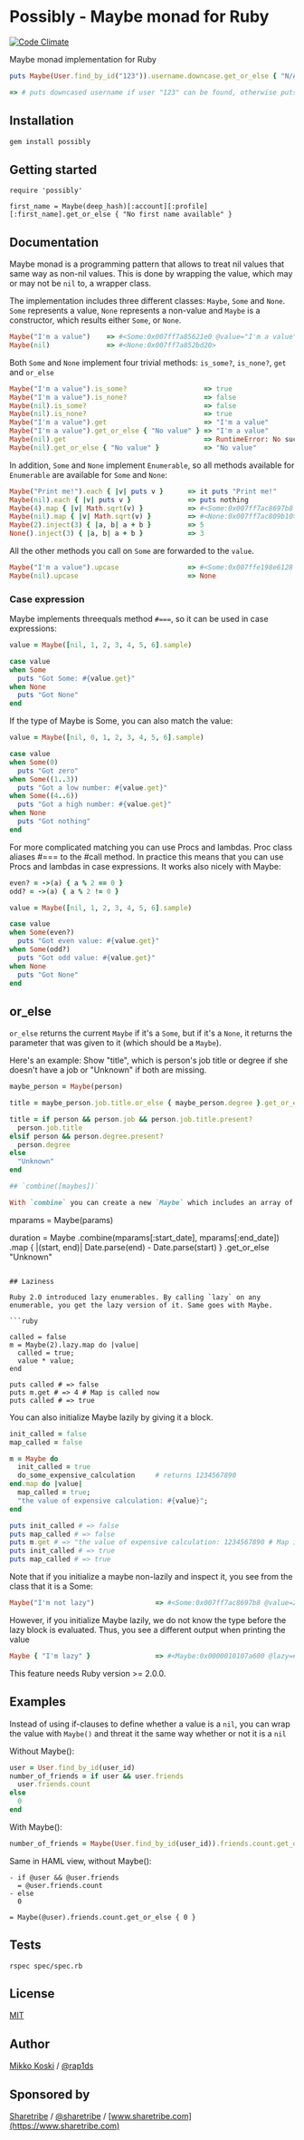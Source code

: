 # Possibly - Maybe monad for Ruby

[![Code Climate](https://codeclimate.com/github/rap1ds/ruby-possibly/badges/gpa.svg)](https://codeclimate.com/github/rap1ds/ruby-possibly)

Maybe monad implementation for Ruby

```ruby
puts Maybe(User.find_by_id("123")).username.downcase.get_or_else { "N/A" }

=> # puts downcased username if user "123" can be found, otherwise puts "N/A"
```

## Installation

```ruby
gem install possibly
```

## Getting started

```
require 'possibly'

first_name = Maybe(deep_hash)[:account][:profile][:first_name].get_or_else { "No first name available" }
```

## Documentation

Maybe monad is a programming pattern that allows to treat nil values that same way as non-nil values. This is done by wrapping the value, which may or may not be `nil` to, a wrapper class.

The implementation includes three different classes: `Maybe`, `Some` and `None`. `Some` represents a value, `None` represents a non-value and `Maybe` is a constructor, which results either `Some`, or `None`.

```ruby
Maybe("I'm a value")    => #<Some:0x007ff7a85621e0 @value="I'm a value">
Maybe(nil)              => #<None:0x007ff7a852bd20>
```

Both `Some` and `None` implement four trivial methods: `is_some?`, `is_none?`, `get` and `or_else`

```ruby
Maybe("I'm a value").is_some?                   => true
Maybe("I'm a value").is_none?                   => false
Maybe(nil).is_some?                             => false
Maybe(nil).is_none?                             => true
Maybe("I'm a value").get                        => "I'm a value"
Maybe("I'm a value").get_or_else { "No value" } => "I'm a value"
Maybe(nil).get                                  => RuntimeError: No such element
Maybe(nil).get_or_else { "No value" }           => "No value"
```

In addition, `Some` and `None` implement `Enumerable`, so all methods available for `Enumerable` are available for `Some` and `None`:

```ruby
Maybe("Print me!").each { |v| puts v }      => it puts "Print me!"
Maybe(nil).each { |v| puts v }              => puts nothing
Maybe(4).map { |v| Math.sqrt(v) }           => #<Some:0x007ff7ac8697b8 @value=2.0>
Maybe(nil).map { |v| Math.sqrt(v) }         => #<None:0x007ff7ac809b10>
Maybe(2).inject(3) { |a, b| a + b }         => 5
None().inject(3) { |a, b| a + b }           => 3
```

All the other methods you call on `Some` are forwarded to the `value`.

```ruby
Maybe("I'm a value").upcase                 => #<Some:0x007ffe198e6128 @value="I'M A VALUE">
Maybe(nil).upcase                           => None
```

### Case expression

Maybe implements threequals method `#===`, so it can be used in case expressions:

```ruby
value = Maybe([nil, 1, 2, 3, 4, 5, 6].sample)

case value
when Some
  puts "Got Some: #{value.get}"
when None
  puts "Got None"
end
```

If the type of Maybe is Some, you can also match the value:

```ruby
value = Maybe([nil, 0, 1, 2, 3, 4, 5, 6].sample)

case value
when Some(0)
  puts "Got zero"
when Some((1..3))
  puts "Got a low number: #{value.get}"
when Some((4..6))
  puts "Got a high number: #{value.get}"
when None
  puts "Got nothing"
end
```

For more complicated matching you can use Procs and lambdas. Proc class aliases #=== to the #call method. In practice this means that you can use Procs and lambdas in case expressions. It works also nicely with Maybe:

```ruby
even? = ->(a) { a % 2 == 0 }
odd? = ->(a) { a % 2 != 0 }

value = Maybe([nil, 1, 2, 3, 4, 5, 6].sample)

case value
when Some(even?)
  puts "Got even value: #{value.get}"
when Some(odd?)
  puts "Got odd value: #{value.get}"
when None
  puts "Got None"
end
```

## or_else

`or_else` returns the current `Maybe` if it's a `Some`, but if it's a `None`, it returns the parameter that was given to it (which should be a `Maybe`).

Here's an example: Show "title", which is person's job title or degree if she doesn't have a job or "Unknown" if both are missing.

```ruby
maybe_person = Maybe(person)

title = maybe_person.job.title.or_else { maybe_person.degree }.get_or_else { "Unknown" }

title = if person && person.job && person.job.title.present?
  person.job.title
elsif person && person.degree.present?
  person.degree
else
  "Unknown"
end

## `combine([maybes])`

With `combine` you can create a new `Maybe` which includes an array of values from combined `Maybe`s. If any of the combined `Maybe`s is a `None`, a `None` will be returned.

```
mparams = Maybe(params)

duration = Maybe
  .combine(mparams[:start_date], mparams[:end_date])
  .map { |(start, end)| Date.parse(end) - Date.parse(start) }
  .get_or_else "Unknown"
```

## Laziness

Ruby 2.0 introduced lazy enumerables. By calling `lazy` on any enumerable, you get the lazy version of it. Same goes with Maybe.

```ruby

called = false
m = Maybe(2).lazy.map do |value|
  called = true;
  value * value;
end

puts called # => false
puts m.get # => 4 # Map is called now
puts called # => true
```

You can also initialize Maybe lazily by giving it a block.

```ruby
init_called = false
map_called = false

m = Maybe do
  init_called = true
  do_some_expensive_calculation     # returns 1234567890
end.map do |value|
  map_called = true;
  "the value of expensive calculation: #{value}";
end

puts init_called # => false
puts map_called # => false
puts m.get # => "the value of expensive calculation: 1234567890 # Map is called now
puts init_called # => true
puts map_called # => true
```

Note that if you initialize a maybe non-lazily and inspect it, you see from the class that it is a Some:

```ruby
Maybe("I'm not lazy")               => #<Some:0x007ff7ac8697b8 @value=2>
```

However, if you initialize Maybe lazily, we do not know the type before the lazy block is evaluated. Thus, you see a different output when printing the value

```ruby
Maybe { "I'm lazy" }                => #<Maybe:0x0000010107a600 @lazy=#<Enumerator::Lazy: #<Enumerator: #<Enumerator::Generator:0x0000010107a768>:each>>>
```

This feature needs Ruby version >= 2.0.0.

## Examples

Instead of using if-clauses to define whether a value is a `nil`, you can wrap the value with `Maybe()` and threat it the same way whether or not it is a `nil`

Without Maybe():

```ruby
user = User.find_by_id(user_id)
number_of_friends = if user && user.friends
  user.friends.count
else
  0
end
```

With Maybe():

```ruby
number_of_friends = Maybe(User.find_by_id(user_id)).friends.count.get_or_else { 0 }
```

Same in HAML view, without Maybe():

```haml
- if @user && @user.friends
  = @user.friends.count
- else
  0
```

```haml
= Maybe(@user).friends.count.get_or_else { 0 }
```

## Tests

`rspec spec/spec.rb`

## License

[MIT](LICENSE)

## Author

[Mikko Koski](https://github.com/rap1ds) / [@rap1ds](http://twitter.com/rap1ds)

## Sponsored by

[Sharetribe](https://github.com/sharetribe) / [@sharetribe](http://twitter.com/sharetribe) / [www.sharetribe.com](https://www.sharetribe.com)
